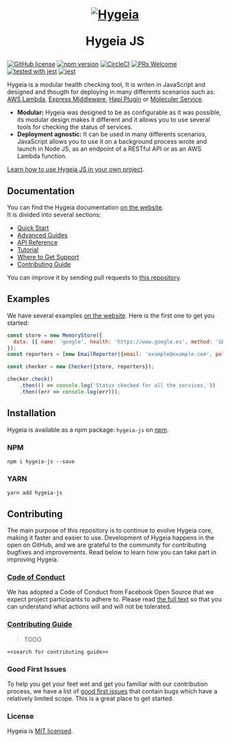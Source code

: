 <h1 align="center">
  <a href="https://hygeia.darteaga.com"><img src="https://hygeia.darteaga.com/img/hygeia-logo.png" alt="Hygeia"></a>
  <p align="center">Hygeia JS</p>
</h1>

[![GitHub license](https://img.shields.io/badge/license-MIT-blue.svg)](https://github.com/dani8art/hyegia-js/blob/master/LICENSE) [![npm version](https://img.shields.io/npm/v/hygeia-js.svg?style=flat)](https://www.npmjs.com/package/hygeia-js) [![CircleCI](https://circleci.com/gh/dani8art/hygeia-js.svg?style=svg&circle-token=8069e6f68b6fe5b7f2034ec0efa9e7429697c129)](https://circleci.com/gh/dani8art/hygeia-js) [![PRs Welcome](https://img.shields.io/badge/PRs-welcome-brightgreen.svg)]() [![tested with jest](https://img.shields.io/badge/tested_with-jest-99424f.svg)](https://github.com/facebook/jest) [![jest](https://facebook.github.io/jest/img/jest-badge.svg)](https://github.com/facebook/jest) 


Hygeia is a modular health checking tool, It is writen in JavaScript and designed and thougth for deploying in many differents scenarios such as: [AWS Lambda](https://github.com/dani8art/hygeia-lambda-healthcheck), [Express Middleware](), [Hapi Plugin]() or [Moleculer Service]().

* **Modular:** Hygeia was designed to be as configurable as it was possible, its modular design makes it different and it allows you to use several tools for checking the status of services.
* **Deployment agnostic:** It can be used in many differents scenarios, JavaScript allows you to use it on a background process wrote and launch in Node JS, as an endpoint of a RESTful API or as an AWS Lambda function.

[Learn how to use Hygeia JS in your own project](https://hygeia.darteaga.com/docs/gs-installation.html).

## Documentation

You can find the Hygeia documentation [on the website](https://hygeia.darteaga.com).  
It is divided into several sections:

* [Quick Start](https://hygeia.darteaga.com/docs/gs-checking-status.html)
* [Advanced Guides](https://hygeia.darteaga.com/docs/health-checking-lambda-aws.html)
* [API Reference](https://hygeia.darteaga.com/docs/api-checker.html)
* [Tutorial](https://hygeia.darteaga.com/docs/health-checking-lambda-aws.html)
* [Where to Get Support](https://hygeia.darteaga.com/docs/where-to-get-support.html)
* [Contributing Guide]()

You can improve it by sending pull requests to [this repository]().

## Examples

We have several examples [on the website](https://hygeia.darteaga.com/docs/gs-checking-status.html). Here is the first one to get you started:

```jsx
const store = new MemoryStore({
  data: [{ name: 'google', health: 'https://www.google.es', method: 'GET' }]
});
const reporters = [new EmailReporter({email: 'example@example.com', policy: 'always'})];

const checker = new Checker({store, reporters});

checker.check()
    .then(() => console.log('Status checked for all the services.'))
    .then((err => console.log(err)));
```

## Installation

Hygeia is available as a npm package: `hygeia-js` on [npm](https://www.npmjs.com/package/hygeia-js). 

### NPM

```shell
npm i hygeia-js --save
```
### YARN

```shell
yarn add hygeia-js
```

## Contributing

The main purpose of this repository is to continue to evolve Hygeia core, making it faster and easier to use. Development of Hygeia happens in the open on GitHub, and we are grateful to the community for contributing bugfixes and improvements. Read below to learn how you can take part in improving Hygeia.

### [Code of Conduct](https://code.fb.com/codeofconduct/)

We has adopted a Code of Conduct from Facebook Open Source that we expect project participants to adhere to. Please read [the full text](https://code.fb.com/codeofconduct/) so that you can understand what actions will and will not be tolerated.

### [Contributing Guide]()

> TODO

`<<search for contributing guide>>`

### Good First Issues

To help you get your feet wet and get you familiar with our contribution process, we have a list of [good first issues](https://github.com/facebook/react/labels/good%20first%20issue) that contain bugs which have a relatively limited scope. This is a great place to get started.

### License

Hygeia is [MIT licensed](./LICENSE).

